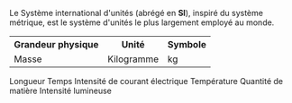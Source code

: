 
Le Système international d'unités (abrégé en **SI**), inspiré du système métrique, est le système d'unités le plus largement employé au monde.

<table> 
	<tr> 
		<th>Grandeur physique</th> 
		<th>Unité</th>
		 <th>Symbole</th> 
	</tr> 
	<tr> 
		<td>Masse</td> 
		<td>Kilogramme</td> 
		<td>kg</td> 
	</tr> 
	
</table>

<td>Longueur</td> 
		<td>Temps</td> 
		<td>Intensité de courant électrique</td> 
		<td>Température</td> 
		<td>Quantité de matière</td> 
		<td>Intensité lumineuse</td> 